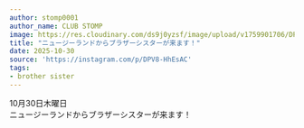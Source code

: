 ```yaml
---
author: stomp0001
author_name: CLUB STOMP
image: https://res.cloudinary.com/ds9j0yzsf/image/upload/v1759901706/DPV8-HhEsAC.jpg
title: "ニュージーランドからブラザーシスターが来ます！"
date: 2025-10-30
source: 'https://instagram.com/p/DPV8-HhEsAC'
tags:
- brother sister
---
```

10月30日木曜日<br>
ニュージーランドからブラザーシスターが来ます！